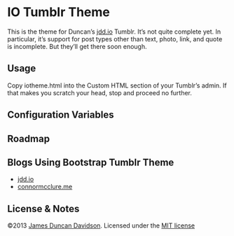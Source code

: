 # IO Tumblr Theme

This is the theme for Duncan’s [jdd.io](http://jdd.io) Tumblr. It’s not quite complete yet. In particular, it’s support for post types other than text, photo, link, and quote is incomplete. But they’ll get there soon enough.

## Usage

Copy iotheme.html into the Custom HTML section of your Tumblr’s admin. If that makes you scratch your head, stop and proceed no further.

## Configuration Variables


## Roadmap



## Blogs Using Bootstrap Tumblr Theme

* [jdd.io](http://jdd.io)
* [connormcclure.me](http://conormcclure.me)


## License & Notes

©2013 [James Duncan Davidson](http://duncandavidson.com). Licensed under the [MIT license](http://opensource.org/licenses/MIT)
